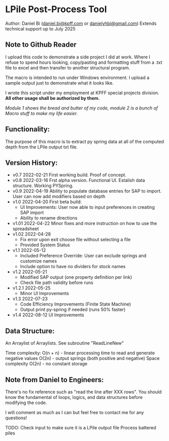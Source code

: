 # LPile Post-Process Tool
Author: Daniel Bi (daniel.bi@kpff.com or danielyhbi@gmail.com)
Extends technical support up to July 2025

## Note to Github Reader
I upload this code to demonstrate a side project I did at work. Where I refuse to spend hours looking, copy/pasting
and formatting stuff from a .txt file to excel and then transfer to another structural program. 

The macro is intended to run under Windows environment. I upload a sample output just to demonstrate what it looks like.

I wrote this script under my employment at KPFF special projects division. **All other usage shall be authorized by them.**

_Module 1 shows the bread and butter of my code, module 2 is a bunch of Macro stuff to make my life easier._

## Functionality:
The purpose of this macro is to extract py spring data at all of the computed depth
from the LPile output txt file.
  
## Version History:
- v0.7    2022-02-21      First working build. Proof of concept.
- v0.8    2022-03-16      Frst alpha version. Functional UI. Estalish data structure. Working PYSpring.
- v0.9    2022-04-19      Ability to populate database entries for SAP to import. User can now add modifiers based on depth
- v1.0    2022-04-20      First beta build:
    - UI Improvements: User now able to input preferences in creating SAP import
    - Ability to rename directions
- v1.01     2022-04-22      Minor fixes and more instruction on how to use the spreadsheet
- v1.02     2022-04-28      
    - Fix error upon exit choose file without selecting a file
    - Provided System Status
- v1.1      2022-05-12      
    - Included Preference Override: User can exclude springs and customize names
    - Include option to have no dividers for stock names
- v1.2      2022-05-21      
    - Modified SAP output (one property definition per link)
    - Check file path validity before runs
- v1.2.1    2022-05-25      
    - Minor UI Improvements
- v1.3      2022-07-23      
    - Code Efficiency Improvements (Finite State Machine)
    - Output print py-spring if needed (runs 50% faster)
- v1.4      2022-08-12      UI Improvements


## Data Structure:
An Arraylist of Arraylists. See subroutine "ReadLineNew"

Time complexity: O(n + n) - linear processing time to read and generate negative values
                 O(2n)    - output springs (both positive and negative)
Space complexity O(2n)    - no constant storage

## Note from Daniel to Engineers:
There's no fix reference such as "read the line after XXX rows". You should know the fundamental
of loops, logics, and data structures before modifying the code.

I will comment as much as I can but feel free to contact me for any questions!

TODO:
  Check input to make sure it is a LPile output file
  Process battered piles